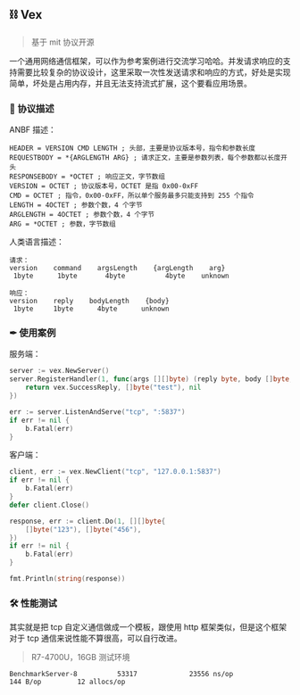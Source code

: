 ## ⛓ Vex

> 基于 mit 协议开源

一个通用网络通信框架，可以作为参考案例进行交流学习哈哈。并发请求响应的支持需要比较复杂的协议设计，这里采取一次性发送请求和响应的方式，好处是实现简单，坏处是占用内存，并且无法支持流式扩展，这个要看应用场景。

### 📃 协议描述

ANBF 描述：

```anbf
HEADER = VERSION CMD LENGTH ; 头部，主要是协议版本号，指令和参数长度
REQUESTBODY = *{ARGLENGTH ARG} ; 请求正文，主要是参数列表，每个参数都以长度开头
RESPONSEBODY = *OCTET ; 响应正文，字节数组
VERSION = OCTET ; 协议版本号，OCTET 是指 0x00-0xFF
CMD = OCTET ; 指令，0x00-0xFF，所以单个服务最多只能支持到 255 个指令
LENGTH = 4OCTET ; 参数个数，4 个字节
ARGLENGTH = 4OCTET ; 参数个数，4 个字节
ARG = *OCTET ; 参数，字节数组
```

人类语言描述：
```
请求：
version    command    argsLength    {argLength    arg}
 1byte      1byte       4byte          4byte    unknown

响应：
version    reply    bodyLength    {body}
 1byte     1byte      4byte      unknown
```

### ✒ 使用案例

服务端：
```go
server := vex.NewServer()
server.RegisterHandler(1, func(args [][]byte) (reply byte, body []byte, err error) {
	return vex.SuccessReply, []byte("test"), nil
})

err := server.ListenAndServe("tcp", ":5837")
if err != nil {
	b.Fatal(err)
}
```

客户端：

```go
client, err := vex.NewClient("tcp", "127.0.0.1:5837")
if err != nil {
	b.Fatal(err)
}
defer client.Close()

response, err := client.Do(1, [][]byte{
	[]byte("123"), []byte("456"),
})
if err != nil {
	b.Fatal(err)
}

fmt.Println(string(response))
```

### 🛠 性能测试

其实就是把 tcp 自定义通信做成一个模板，跟使用 http 框架类似，但是这个框架对于 tcp 通信来说性能不算很高，可以自行改进。

> R7-4700U，16GB 测试环境

```
BenchmarkServer-8          53317             23556 ns/op             144 B/op         12 allocs/op
```